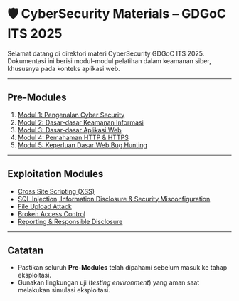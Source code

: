 # 🛡️ CyberSecurity Materials – GDGoC ITS 2025

Selamat datang di direktori materi CyberSecurity GDGoC ITS 2025.  
Dokumentasi ini berisi modul-modul pelatihan dalam keamanan siber, khususnya pada konteks aplikasi web.

---

## Pre-Modules

1. [Modul 1: Pengenalan Cyber Security](Premodules/Modul-1-Pengenalan-Cyber-Security.md)
2. [Modul 2: Dasar-dasar Keamanan Informasi](Premodules/Modul-2-Dasar-Keamanan-Informasi.md)
3. [Modul 3: Dasar-dasar Aplikasi Web](Premodules/Modul-3-Dasar-Aplikasi-Web.md)
4. [Modul 4: Pemahaman HTTP & HTTPS](Premodules/Modul-4-Pemahaman-HTTP-HTTPS.md)
5. [Modul 5: Keperluan Dasar Web Bug Hunting](Premodules/Modul-5-Keperluan-Web-Bug-Hunting.md)

---

## Exploitation Modules

- [Cross Site Scripting (XSS)](Cross%20Site%20Scripting/Cross%20Site%20Scripting.pptx)
- [SQL Injection, Information Disclosure & Security Misconfiguration](SQL%20Injection_information%20disclosure_Security%20misconfiguration/SQL%20Injection_information%20disclosure_Security%20misconfiguration.pdf)
- [File Upload Attack](File%20Upload%20Attack/File%20Upload%20Attack.pptx)
- [Broken Access Control](Broken%20Access%20Control/Broken%20Access%20Control.pptx)
- [Reporting & Responsible Disclosure](Reporting/GDGoC_Reporting.pdf)

---

## Catatan

- Pastikan seluruh **Pre-Modules** telah dipahami sebelum masuk ke tahap eksploitasi.
- Gunakan lingkungan uji (*testing environment*) yang aman saat melakukan simulasi eksploitasi.
